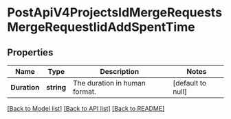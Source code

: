 # PostApiV4ProjectsIdMergeRequestsMergeRequestIidAddSpentTime

## Properties
Name | Type | Description | Notes
------------ | ------------- | ------------- | -------------
**Duration** | **string** | The duration in human format. | [default to null]

[[Back to Model list]](../README.md#documentation-for-models) [[Back to API list]](../README.md#documentation-for-api-endpoints) [[Back to README]](../README.md)


